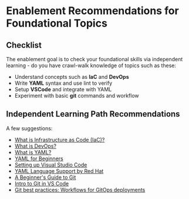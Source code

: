 # Enablement Recommendations for Foundational Topics

## Checklist

The enablement goal is to check your foundational skills via independent learning  - do you have crawl-walk knowledge of topics such as these:

- Understand concepts such as **IaC** and **DevOps**
- Write **YAML** syntax and use lint to verify
- Setup **VSCode** and integrate with YAML
- Experiment with basic **git** commands and workflow

## Independent Learning Path Recommendations

A few suggestions:

- [What is Infrastructure as Code (IaC)?](https://www.redhat.com/en/topics/automation/what-is-infrastructure-as-code-iac)
- [What is DevOps?](https://www.redhat.com/en/topics/devops/what-is-devops)
- [What is YAML?](https://www.redhat.com/en/topics/automation/what-is-yaml)
- [YAML for Beginners](https://www.redhat.com/en/blog/yaml-beginners)
- [Setting up Visual Studio Code](https://code.visualstudio.com/docs/setup/setup-overview)
- [YAML Language Support by Red Hat](https://marketplace.visualstudio.com/items?itemName=redhat.vscode-yaml)
- [A Beginner's Guide to Git](https://developers.redhat.com/articles/2023/08/02/beginners-guide-git-version-control#)
- [Intro to Git in VS Code](https://code.visualstudio.com/docs/sourcecontrol/intro-to-git)
- [Git best practices: Workflows for GitOps deployments](https://developers.redhat.com/articles/2022/07/20/git-workflows-best-practices-gitops-deployments#)
